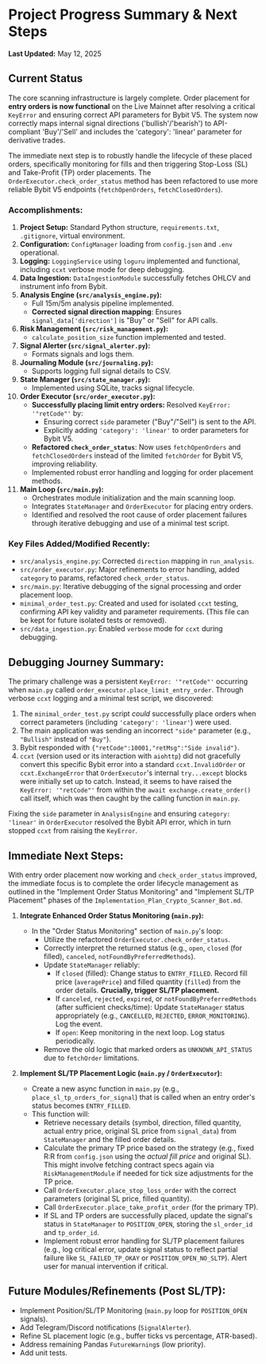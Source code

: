 # Project Progress Summary & Next Steps

**Last Updated:** May 12, 2025

## Current Status

The core scanning infrastructure is largely complete. Order placement for **entry orders is now functional** on the Live Mainnet after resolving a critical `KeyError` and ensuring correct API parameters for Bybit V5. The system now correctly maps internal signal directions ('bullish'/'bearish') to API-compliant 'Buy'/'Sell' and includes the 'category': 'linear' parameter for derivative trades.

The immediate next step is to robustly handle the lifecycle of these placed orders, specifically monitoring for fills and then triggering Stop-Loss (SL) and Take-Profit (TP) order placements. The `OrderExecutor.check_order_status` method has been refactored to use more reliable Bybit V5 endpoints (`fetchOpenOrders`, `fetchClosedOrders`).

### Accomplishments:

1.  **Project Setup:** Standard Python structure, `requirements.txt`, `.gitignore`, virtual environment.
2.  **Configuration:** `ConfigManager` loading from `config.json` and `.env` operational.
3.  **Logging:** `LoggingService` using `loguru` implemented and functional, including `ccxt` verbose mode for deep debugging.
4.  **Data Ingestion:** `DataIngestionModule` successfully fetches OHLCV and instrument info from Bybit.
5.  **Analysis Engine (`src/analysis_engine.py`):**
    *   Full 15m/5m analysis pipeline implemented.
    *   **Corrected signal direction mapping**: Ensures `signal_data['direction']` is "Buy" or "Sell" for API calls.
6.  **Risk Management (`src/risk_management.py`):**
    *   `calculate_position_size` function implemented and tested.
7.  **Signal Alerter (`src/signal_alerter.py`):**
    *   Formats signals and logs them.
8.  **Journaling Module (`src/journaling.py`):**
    *   Supports logging full signal details to CSV.
9.  **State Manager (`src/state_manager.py`):**
    *   Implemented using SQLite, tracks signal lifecycle.
10. **Order Executor (`src/order_executor.py`):**
    *   **Successfully placing limit entry orders:** Resolved `KeyError: '"retCode"'` by:
        *   Ensuring correct `side` parameter ("Buy"/"Sell") is sent to the API.
        *   Explicitly adding `'category': 'linear'` to order parameters for Bybit V5.
    *   **Refactored `check_order_status`**: Now uses `fetchOpenOrders` and `fetchClosedOrders` instead of the limited `fetchOrder` for Bybit V5, improving reliability.
    *   Implemented robust error handling and logging for order placement methods.
11. **Main Loop (`src/main.py`):**
    *   Orchestrates module initialization and the main scanning loop.
    *   Integrates `StateManager` and `OrderExecutor` for placing entry orders.
    *   Identified and resolved the root cause of order placement failures through iterative debugging and use of a minimal test script.

### Key Files Added/Modified Recently:
*   `src/analysis_engine.py`: Corrected `direction` mapping in `run_analysis`.
*   `src/order_executor.py`: Major refinements to error handling, added `category` to params, refactored `check_order_status`.
*   `src/main.py`: Iterative debugging of the signal processing and order placement loop.
*   `minimal_order_test.py`: Created and used for isolated `ccxt` testing, confirming API key validity and parameter requirements. (This file can be kept for future isolated tests or removed).
*   `src/data_ingestion.py`: Enabled `verbose` mode for `ccxt` during debugging.

## Debugging Journey Summary:

The primary challenge was a persistent `KeyError: '"retCode"'` occurring when `main.py` called `order_executor.place_limit_entry_order`. Through verbose `ccxt` logging and a minimal test script, we discovered:
1.  The `minimal_order_test.py` script *could* successfully place orders when correct parameters (including `'category': 'linear'`) were used.
2.  The main application was sending an incorrect `"side"` parameter (e.g., `"Bullish"` instead of `"Buy"`).
3.  Bybit responded with `{"retCode":10001,"retMsg":"Side invalid"}`.
4.  `ccxt` (version used or its interaction with `aiohttp`) did not gracefully convert this specific Bybit error into a standard `ccxt.InvalidOrder` or `ccxt.ExchangeError` that `OrderExecutor`'s internal `try...except` blocks were initially set up to catch. Instead, it seems to have raised the `KeyError: '"retCode"'` from within the `await exchange.create_order()` call itself, which was then caught by the calling function in `main.py`.

Fixing the `side` parameter in `AnalysisEngine` and ensuring `category: 'linear'` in `OrderExecutor` resolved the Bybit API error, which in turn stopped `ccxt` from raising the `KeyError`.

## Immediate Next Steps:

With entry order placement now working and `check_order_status` improved, the immediate focus is to complete the order lifecycle management as outlined in the "Implement Order Status Monitoring" and "Implement SL/TP Placement" phases of the `Implementation_Plan_Crypto_Scanner_Bot.md`.

1.  **Integrate Enhanced Order Status Monitoring (`main.py`):**
    *   In the "Order Status Monitoring" section of `main.py`'s loop:
        *   Utilize the refactored `OrderExecutor.check_order_status`.
        *   Correctly interpret the returned status (e.g., `open`, `closed` (for filled), `canceled`, `notFoundByPreferredMethods`).
        *   Update `StateManager` reliably:
            *   If `closed` (filled): Change status to `ENTRY_FILLED`. Record fill price (`averagePrice`) and filled quantity (`filled`) from the order details. **Crucially, trigger SL/TP placement.**
            *   If `canceled`, `rejected`, `expired`, or `notFoundByPreferredMethods` (after sufficient checks/time): Update `StateManager` status appropriately (e.g., `CANCELLED`, `REJECTED`, `ERROR_MONITORING`). Log the event.
            *   If `open`: Keep monitoring in the next loop. Log status periodically.
        *   Remove the old logic that marked orders as `UNKNOWN_API_STATUS` due to `fetchOrder` limitations.

2.  **Implement SL/TP Placement Logic (`main.py` / `OrderExecutor`):**
    *   Create a new async function in `main.py` (e.g., `place_sl_tp_orders_for_signal`) that is called when an entry order's status becomes `ENTRY_FILLED`.
    *   This function will:
        *   Retrieve necessary details (symbol, direction, filled quantity, actual entry price, original SL price from `signal_data`) from `StateManager` and the filled order details.
        *   Calculate the primary TP price based on the strategy (e.g., fixed R:R from `config.json` using the *actual fill price* and original SL). This might involve fetching contract specs again via `RiskManagementModule` if needed for tick size adjustments for the TP price.
        *   Call `OrderExecutor.place_stop_loss_order` with the correct parameters (original SL price, filled quantity).
        *   Call `OrderExecutor.place_take_profit_order` (for the primary TP).
        *   If SL and TP orders are successfully placed, update the signal's status in `StateManager` to `POSITION_OPEN`, storing the `sl_order_id` and `tp_order_id`.
        *   Implement robust error handling for SL/TP placement failures (e.g., log critical error, update signal status to reflect partial failure like `SL_FAILED_TP_OKAY` or `POSITION_OPEN_NO_SLTP`). Alert user for manual intervention if critical.

## Future Modules/Refinements (Post SL/TP):

*   Implement Position/SL/TP Monitoring (`main.py` loop for `POSITION_OPEN` signals).
*   Add Telegram/Discord notifications (`SignalAlerter`).
*   Refine SL placement logic (e.g., buffer ticks vs percentage, ATR-based).
*   Address remaining Pandas `FutureWarning`s (low priority).
*   Add unit tests.